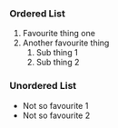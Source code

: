 ### Ordered List
1. Favourite thing one
2. Another favourite thing
    1. Sub thing 1
    2. Sub thing 2

### Unordered List
* Not so favourite 1
* Not so favourite 2
